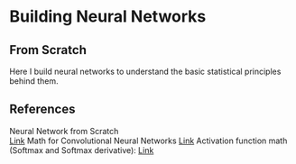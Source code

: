 # Building Neural Networks

## From Scratch
Here I build neural networks to understand the basic statistical principles behind them.





## References
Neural Network from Scratch  
[Link](https://towardsdatascience.com/math-neural-network-from-scratch-in-python-d6da9f29ce65)
Math for Convolutional Neural Networks
[Link](https://medium.com/@2017csm1006/forward-and-backpropagation-in-convolutional-neural-network-4dfa96d7b37e)
Activation function math (Softmax and Softmax derivative):
[Link](https://automata88.medium.com/how-to-implement-the-softmax-derivative-independently-from-any-loss-function-ae6d44363a9d)
